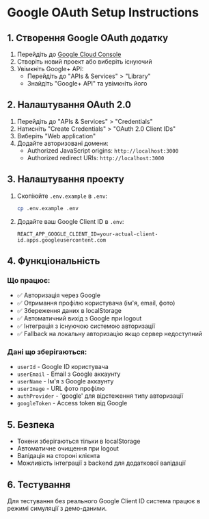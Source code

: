 # Google OAuth Setup Instructions

## 1. Створення Google OAuth додатку

1. Перейдіть до [Google Cloud Console](https://console.cloud.google.com/)
2. Створіть новий проект або виберіть існуючий
3. Увімкніть Google+ API:
   - Перейдіть до "APIs & Services" > "Library"
   - Знайдіть "Google+ API" та увімкніть його

## 2. Налаштування OAuth 2.0

1. Перейдіть до "APIs & Services" > "Credentials"
2. Натисніть "Create Credentials" > "OAuth 2.0 Client IDs"
3. Виберіть "Web application"
4. Додайте авторизовані домени:
   - Authorized JavaScript origins: `http://localhost:3000`
   - Authorized redirect URIs: `http://localhost:3000`

## 3. Налаштування проекту

1. Скопіюйте `.env.example` в `.env`:
   ```bash
   cp .env.example .env
   ```

2. Додайте ваш Google Client ID в `.env`:
   ```
   REACT_APP_GOOGLE_CLIENT_ID=your-actual-client-id.apps.googleusercontent.com
   ```

## 4. Функціональність

### Що працює:
- ✅ Авторизація через Google
- ✅ Отримання профілю користувача (ім'я, email, фото)
- ✅ Збереження даних в localStorage
- ✅ Автоматичний вихід з Google при logout
- ✅ Інтеграція з існуючою системою авторизації
- ✅ Fallback на локальну авторизацію якщо сервер недоступний

### Дані що зберігаються:
- `userId` - Google ID користувача
- `userEmail` - Email з Google аккаунту
- `userName` - Ім'я з Google аккаунту  
- `userImage` - URL фото профілю
- `authProvider` - 'google' для відстеження типу авторизації
- `googleToken` - Access token від Google

## 5. Безпека

- Токени зберігаються тільки в localStorage
- Автоматичне очищення при logout
- Валідація на стороні клієнта
- Можливість інтеграції з backend для додаткової валідації

## 6. Тестування

Для тестування без реального Google Client ID система працює в режимі симуляції з демо-даними.